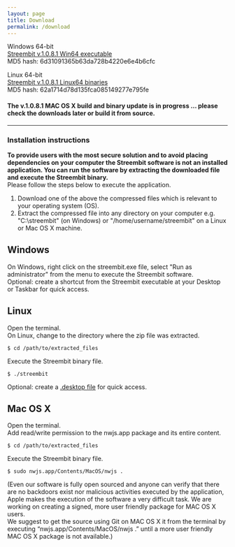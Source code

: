 ```yaml
---
layout: page
title: Download
permalink: /download
---
```


Windows 64-bit        
[Streembit v.1.0.8.1 Win64 executable](http://streembit.github.io/downloads/streembit_win64.zip)      
MD5 hash: 6d31091365b63da728b4220e6e4b6cfc  

Linux 64-bit        
[Streembit v.1.0.8.1 Linux64 binaries](http://streembit.github.io/downloads/streembit_linux64.zip)      
MD5 hash: 62a1714d78d135fca085149277e795fe  


#### The v.1.0.8.1 MAC OS X build and binary update is in progress ... please check the downloads later or build it from source.

-----



### Installation instructions
**To provide users with the most secure solution and to avoid placing dependencies on your computer the Streembit software is not an installed application. You can run the software by extracting the downloaded file and execute the Streembit binary.**   
Please follow the steps below to execute the application.

1. Download one of the above the compressed files which is relevant to your operating system (OS).
2. Extract the compressed file into any directory on your computer e.g. "C:\streembit" (on Windows) or "/home/username/streembit" on a Linux or Mac OS X machine.

Windows
-------
On Windows, right click on the streembit.exe file, select "Run as administrator" from the menu to execute the Streembit software.   
Optional: create a shortcut from the Streembit executable at your Desktop or Taskbar for quick access.


Linux
-----
Open the terminal.    
On Linux, change to the directory where the zip file was extracted.   

```
$ cd /path/to/extracted_files
```     

Execute the Streembit binary file.  

```
$ ./streembit
```   

Optional: create a [.desktop file](https://wiki.archlinux.org/index.php/Desktop_entries) for quick access.

Mac OS X
--------
Open the terminal.    
Add read/write permission to the nwjs.app package and its entire content.

```
$ cd /path/to/extracted_files
```

Execute the Streembit binary file.     

```
$ sudo nwjs.app/Contents/MacOS/nwjs .
```   

(Even our software is fully open sourced and anyone can verify that there are no backdoors exist nor malicious activities executed by the application, Apple makes the execution of the software a very difficult task. We are working on creating a signed, more user friendly package for MAC OS X users.   
We suggest to get the source using Git on MAC OS X it from the terminal by executing “nwjs.app/Contents/MacOS/nwjs .” until a more user friendly MAC OS X package is not available.)




